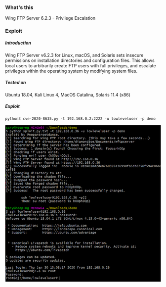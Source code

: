 ### What's this
Wing FTP Server 6.2.3 - Privilege Escalation

### Exploit

##### Introduction
Wing FTP Server v6.2.3 for Linux, macOS, and Solaris sets insecure permissions on installation directories and configuration files. This allows local users to arbitrarily create FTP users with full privileges, and escalate privileges within the operating system by modifying system files.

##### Tested on
Ubuntu 18.04, Kali Linux 4, MacOS Catalina, Solaris 11.4 (x86)

##### Exploit
~~~
python3 cve-2020-8635.py -t 192.168.0.2:2222 -u lowleveluser -p demo 
~~~
![](image/wftpsploit.jpg)
